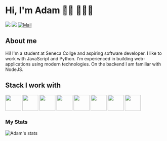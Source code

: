 # Hi, I'm Adam 👋🏽 👨🏽‍💻

![](https://komarev.com/ghpvc/?username=adam20058&color=blue)
<a href="https://www.linkedin.com/in/adamjemal/"> <img src="https://img.shields.io/badge/linkedin-%230077B5.svg?style=flat-square&logo=linkedin&logoColor=white&link=" /></a>
[![Mail](https://img.shields.io/badge/-adamjemal93@gmail.com-gray?style=flat-square&logo=gmail&logoColor=red&link=)](mailto:adamjemal93@gmail.com)

## About me

Hi! I'm a student at Seneca Collge and aspiring software developer. I like to work with JavaScript and Python. I'm experienced in building web-applications using modern technologies. On the backend I am familiar with NodeJS.

## Stack I work with

<code><img height="50" src="https://www.vectorlogo.zone/logos/w3_html5/w3_html5-ar21.svg"></code>
<code><img height="50" src="https://www.vectorlogo.zone/logos/getbootstrap/getbootstrap-ar21.svg"></code>
<code><img height="50" src="https://www.vectorlogo.zone/logos/javascript/javascript-horizontal.svg"></code>
<code><img height="50" src="https://www.vectorlogo.zone/logos/python/python-ar21.svg"></code>
<code><img height="50" src="https://www.vectorlogo.zone/logos/github/github-ar21.svg"></code>
<code><img height="50" src="https://www.vectorlogo.zone/logos/git-scm/git-scm-ar21.svg"></code>
<code><img height="50" src="https://www.vectorlogo.zone/logos/linux/linux-ar21.svg"></code>
<code><img height="50" src="https://www.vectorlogo.zone/logos/gnu_bash/gnu_bash-ar21.svg"></code>

### My Stats

![Adam's stats](https://github-readme-stats.vercel.app/api?username=adam20058&show_icons=true)
